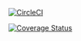 
[![CircleCI](https://dl.circleci.com/status-badge/img/circleci/zDUhksBQ6RreDfcxSzxkm/9msbUqyxdtQXnJE48f9Huy/tree/main.svg?style=svg)](https://dl.circleci.com/status-badge/redirect/circleci/zDUhksBQ6RreDfcxSzxkm/9msbUqyxdtQXnJE48f9Huy/tree/main)


[![Coverage Status](https://coveralls.io/repos/github/Mukunzijames/my-brand-BE/badge.svg?branch=action)](https://coveralls.io/github/Mukunzijames/my-brand-BE?branch=main)

